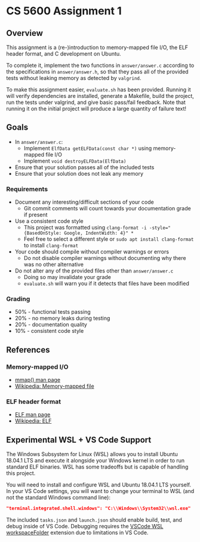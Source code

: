 # CS 5600 Assignment 1

## Overview

This assignment is a (re-)introduction to memory-mapped file I/O, the ELF header
format, and C development on Ubuntu.

To complete it, implement the two functions in `answer/answer.c` according to
the specifications in `answer/answer.h`, so that they pass all of the provided
tests without leaking memory as detected by `valgrind`.

To make this assignment easier, `evaluate.sh` has been provided. Running it will
verify dependencies are installed, generate a Makefile, build the project, run
the tests under valgrind, and give basic pass/fail feedback. Note that running
it on the initial project will produce a large quantity of failure text!

## Goals

* In `answer/answer.c`:
  * Implement `ElfData getELFData(const char *)` using memory-mapped file I/O
  * Implement `void destroyELFData(ElfData)`
* Ensure that your solution passes all of the included tests
* Ensure that your solution does not leak any memory

### Requirements

* Document any interesting/difficult sections of your code
  * Git commit comments will count towards your documentation grade if present
* Use a consistent code style
  * This project was formatted using
    `clang-format -i -style="{BasedOnStyle: Google, IndentWidth: 4}" *`
  * Feel free to select a different style or `sudo apt install clang-format` to
    install `clang-format`
* Your code should compile without compiler warnings or errors
  * Do not disable compiler warnings without documenting why there was no
    other alternative
* Do not alter any of the provided files other than `answer/answer.c`
  * Doing so may invalidate your grade
  * `evaluate.sh` will warn you if it detects that files have been modified

### Grading

* 50% - functional tests passing
* 20% - no memory leaks during testing
* 20% - documentation quality
* 10% - consistent code style

## References

### Memory-mapped I/O

* [mmap() man page](http://man7.org/linux/man-pages/man2/mmap.2.html)
* [Wikipedia: Memory-mapped file](https://en.wikipedia.org/wiki/Memory-mapped_file)

### ELF header format

* [ELF man page](http://man7.org/linux/man-pages/man5/elf.5.html)
* [Wikipedia: ELF](https://en.wikipedia.org/wiki/Executable_and_Linkable_Format)

## Experimental WSL + VS Code Support

The Windows Subsystem for Linux (WSL) allows you to install Ubuntu 18.04.1 LTS
and execute it alongside your Windows kernel in order to run standard ELF
binaries. WSL has some tradeoffs but is capable of handling this project.

You will need to install and configure WSL and Ubuntu 18.04.1 LTS yourself.
In your VS Code settings, you will want to change your terminal to WSL
(and not the standard Windows command line):

```json
"terminal.integrated.shell.windows": "C:\\Windows\\System32\\wsl.exe"
```

The included `tasks.json` and `launch.json` should enable build, test, and debug
inside of VS Code. Debugging requires the
[VSCode WSL workspaceFolder](https://marketplace.visualstudio.com/items?itemName=lfurzewaddock.vscode-wsl-workspacefolder)
extension due to limitations in VS Code.
